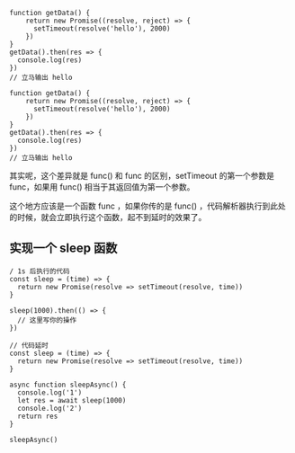 ```
function getData() {
	return new Promise((resolve, reject) => {
	  setTimeout(resolve('hello'), 2000)
	})
}
getData().then(res => {
  console.log(res)
})
// 立马输出 hello

```

```
function getData() {
	return new Promise((resolve, reject) => {
	  setTimeout(resolve('hello'), 2000)
	})
}
getData().then(res => {
  console.log(res)
})
// 立马输出 hello

```

其实呢，这个差异就是 func() 和 func 的区别，setTimeout 的第一个参数是 func，如果用 func() 相当于其返回值为第一个参数。

这个地方应该是一个函数 func ，如果你传的是 func() ，代码解析器执行到此处的时候，就会立即执行这个函数，起不到延时的效果了。


## 实现一个 sleep 函数

```
/ 1s 后执行的代码
const sleep = (time) => {
  return new Promise(resolve => setTimeout(resolve, time))
}

sleep(1000).then(() => {
  // 这里写你的操作
})
```

```
// 代码延时
const sleep = (time) => {
  return new Promise(resolve => setTimeout(resolve, time))
}

async function sleepAsync() {
  console.log('1')
  let res = await sleep(1000)
  console.log('2')
  return res
}

sleepAsync()
```

